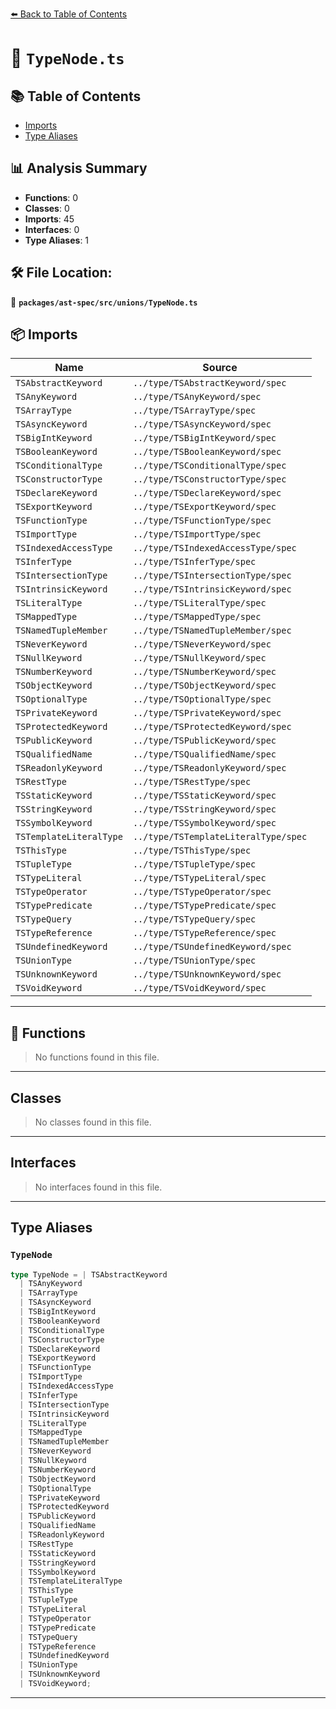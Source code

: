 [⬅️ Back to Table of Contents](../../../../index.md)

# 📄 `TypeNode.ts`

## 📚 Table of Contents

- [Imports](#imports)
- [Type Aliases](#type-aliases)

## 📊 Analysis Summary

- **Functions**: 0
- **Classes**: 0
- **Imports**: 45
- **Interfaces**: 0
- **Type Aliases**: 1

## 🛠️ File Location:
📂 **`packages/ast-spec/src/unions/TypeNode.ts`**

## 📦 Imports

| Name | Source |
|------|--------|
| `TSAbstractKeyword` | `../type/TSAbstractKeyword/spec` |
| `TSAnyKeyword` | `../type/TSAnyKeyword/spec` |
| `TSArrayType` | `../type/TSArrayType/spec` |
| `TSAsyncKeyword` | `../type/TSAsyncKeyword/spec` |
| `TSBigIntKeyword` | `../type/TSBigIntKeyword/spec` |
| `TSBooleanKeyword` | `../type/TSBooleanKeyword/spec` |
| `TSConditionalType` | `../type/TSConditionalType/spec` |
| `TSConstructorType` | `../type/TSConstructorType/spec` |
| `TSDeclareKeyword` | `../type/TSDeclareKeyword/spec` |
| `TSExportKeyword` | `../type/TSExportKeyword/spec` |
| `TSFunctionType` | `../type/TSFunctionType/spec` |
| `TSImportType` | `../type/TSImportType/spec` |
| `TSIndexedAccessType` | `../type/TSIndexedAccessType/spec` |
| `TSInferType` | `../type/TSInferType/spec` |
| `TSIntersectionType` | `../type/TSIntersectionType/spec` |
| `TSIntrinsicKeyword` | `../type/TSIntrinsicKeyword/spec` |
| `TSLiteralType` | `../type/TSLiteralType/spec` |
| `TSMappedType` | `../type/TSMappedType/spec` |
| `TSNamedTupleMember` | `../type/TSNamedTupleMember/spec` |
| `TSNeverKeyword` | `../type/TSNeverKeyword/spec` |
| `TSNullKeyword` | `../type/TSNullKeyword/spec` |
| `TSNumberKeyword` | `../type/TSNumberKeyword/spec` |
| `TSObjectKeyword` | `../type/TSObjectKeyword/spec` |
| `TSOptionalType` | `../type/TSOptionalType/spec` |
| `TSPrivateKeyword` | `../type/TSPrivateKeyword/spec` |
| `TSProtectedKeyword` | `../type/TSProtectedKeyword/spec` |
| `TSPublicKeyword` | `../type/TSPublicKeyword/spec` |
| `TSQualifiedName` | `../type/TSQualifiedName/spec` |
| `TSReadonlyKeyword` | `../type/TSReadonlyKeyword/spec` |
| `TSRestType` | `../type/TSRestType/spec` |
| `TSStaticKeyword` | `../type/TSStaticKeyword/spec` |
| `TSStringKeyword` | `../type/TSStringKeyword/spec` |
| `TSSymbolKeyword` | `../type/TSSymbolKeyword/spec` |
| `TSTemplateLiteralType` | `../type/TSTemplateLiteralType/spec` |
| `TSThisType` | `../type/TSThisType/spec` |
| `TSTupleType` | `../type/TSTupleType/spec` |
| `TSTypeLiteral` | `../type/TSTypeLiteral/spec` |
| `TSTypeOperator` | `../type/TSTypeOperator/spec` |
| `TSTypePredicate` | `../type/TSTypePredicate/spec` |
| `TSTypeQuery` | `../type/TSTypeQuery/spec` |
| `TSTypeReference` | `../type/TSTypeReference/spec` |
| `TSUndefinedKeyword` | `../type/TSUndefinedKeyword/spec` |
| `TSUnionType` | `../type/TSUnionType/spec` |
| `TSUnknownKeyword` | `../type/TSUnknownKeyword/spec` |
| `TSVoidKeyword` | `../type/TSVoidKeyword/spec` |


---

## 🔧 Functions

> No functions found in this file.


---

## Classes

> No classes found in this file.


---

## Interfaces

> No interfaces found in this file.


---

## Type Aliases

### `TypeNode`

```ts
type TypeNode = | TSAbstractKeyword
  | TSAnyKeyword
  | TSArrayType
  | TSAsyncKeyword
  | TSBigIntKeyword
  | TSBooleanKeyword
  | TSConditionalType
  | TSConstructorType
  | TSDeclareKeyword
  | TSExportKeyword
  | TSFunctionType
  | TSImportType
  | TSIndexedAccessType
  | TSInferType
  | TSIntersectionType
  | TSIntrinsicKeyword
  | TSLiteralType
  | TSMappedType
  | TSNamedTupleMember
  | TSNeverKeyword
  | TSNullKeyword
  | TSNumberKeyword
  | TSObjectKeyword
  | TSOptionalType
  | TSPrivateKeyword
  | TSProtectedKeyword
  | TSPublicKeyword
  | TSQualifiedName
  | TSReadonlyKeyword
  | TSRestType
  | TSStaticKeyword
  | TSStringKeyword
  | TSSymbolKeyword
  | TSTemplateLiteralType
  | TSThisType
  | TSTupleType
  | TSTypeLiteral
  | TSTypeOperator
  | TSTypePredicate
  | TSTypeQuery
  | TSTypeReference
  | TSUndefinedKeyword
  | TSUnionType
  | TSUnknownKeyword
  | TSVoidKeyword;
```


---